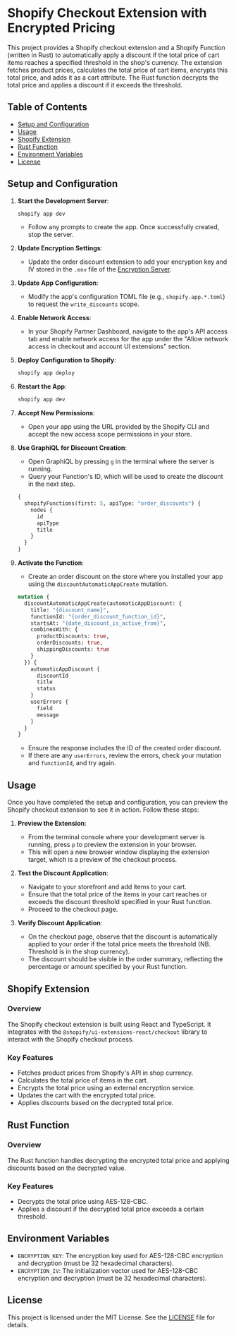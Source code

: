 # Shopify Checkout Extension with Encrypted Pricing

This project provides a Shopify checkout extension and a Shopify Function (written in Rust) to automatically apply a discount if the total price of cart items reaches a specified threshold in the shop's currency. The extension fetches product prices, calculates the total price of cart items, encrypts this total price, and adds it as a cart attribute. The Rust function decrypts the total price and applies a discount if it exceeds the threshold.

## Table of Contents

- [Setup and Configuration](#setup-and-configuration)
- [Usage](#usage)
- [Shopify Extension](#shopify-extension)
- [Rust Function](#rust-function)
- [Environment Variables](#environment-variables)
- [License](#license)

## Setup and Configuration

1. **Start the Development Server**:
    ```sh
    shopify app dev
    ```
    - Follow any prompts to create the app. Once successfully created, stop the server.

2. **Update Encryption Settings**:
    - Update the order discount extension to add your encryption key and IV stored in the `.env` file of the [Encryption Server](../encryption-app).

3. **Update App Configuration**:
    - Modify the app's configuration TOML file (e.g., `shopify.app.*.toml`) to request the `write_discounts` scope.

4. **Enable Network Access**:
    - In your Shopify Partner Dashboard, navigate to the app's API access tab and enable network access for the app under the "Allow network access in checkout and account UI extensions" section.

5. **Deploy Configuration to Shopify**:
    ```sh
    shopify app deploy
    ```

6. **Restart the App**:
    ```sh
    shopify app dev
    ```

7. **Accept New Permissions**:
    - Open your app using the URL provided by the Shopify CLI and accept the new access scope permissions in your store.

8. **Use GraphiQL for Discount Creation**:
    - Open GraphiQL by pressing `g` in the terminal where the server is running.
    - Query your Function's ID, which will be used to create the discount in the next step.

    ```graphql
    {
      shopifyFunctions(first: 5, apiType: "order_discounts") {
        nodes {
          id
          apiType
          title
        }
      }
    }
    ```

9. **Activate the Function**:
    - Create an order discount on the store where you installed your app using the `discountAutomaticAppCreate` mutation.

    ```graphql
    mutation {
      discountAutomaticAppCreate(automaticAppDiscount: {
        title: "{discount_name}",
        functionId: "{order_discount_function_id}",
        startsAt: "{date_discount_is_active_from}",
        combinesWith: {
          productDiscounts: true,
          orderDiscounts: true,
          shippingDiscounts: true
        }
      }) {
        automaticAppDiscount {
          discountId
          title
          status
        }
        userErrors {
          field
          message
        }
      }
    }
    ```

    - Ensure the response includes the ID of the created order discount.
    - If there are any `userErrors`, review the errors, check your mutation and `functionId`, and try again.

## Usage

Once you have completed the setup and configuration, you can preview the Shopify checkout extension to see it in action. Follow these steps:

1. **Preview the Extension**:
   - From the terminal console where your development server is running, press `p` to preview the extension in your browser.
   - This will open a new browser window displaying the extension target, which is a preview of the checkout process.

2. **Test the Discount Application**:
   - Navigate to your storefront and add items to your cart.
   - Ensure that the total price of the items in your cart reaches or exceeds the discount threshold specified in your Rust function.
   - Proceed to the checkout page.

3. **Verify Discount Application**:
   - On the checkout page, observe that the discount is automatically applied to your order if the total price meets the threshold (NB. Threshold is in the shop currency).
   - The discount should be visible in the order summary, reflecting the percentage or amount specified by your Rust function.

## Shopify Extension

### Overview

The Shopify checkout extension is built using React and TypeScript. It integrates with the `@shopify/ui-extensions-react/checkout` library to interact with the Shopify checkout process.

### Key Features

- Fetches product prices from Shopify's API in shop currency.
- Calculates the total price of items in the cart.
- Encrypts the total price using an external encryption service.
- Updates the cart with the encrypted total price.
- Applies discounts based on the decrypted total price.

## Rust Function

### Overview

The Rust function handles decrypting the encrypted total price and applying discounts based on the decrypted value.

### Key Features

- Decrypts the total price using AES-128-CBC.
- Applies a discount if the decrypted total price exceeds a certain threshold.

## Environment Variables

- `ENCRYPTION_KEY`: The encryption key used for AES-128-CBC encryption and decryption (must be 32 hexadecimal characters).
- `ENCRYPTION_IV`: The initialization vector used for AES-128-CBC encryption and decryption (must be 32 hexadecimal characters).

## License

This project is licensed under the MIT License. See the [LICENSE](LICENSE) file for details.
